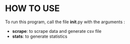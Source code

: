 # HOW TO USE

To run this program, call the file __init__.py with the arguments :  

   * __scrape__: to scrape data and generate csv file
   * __stats__: to generate statistics